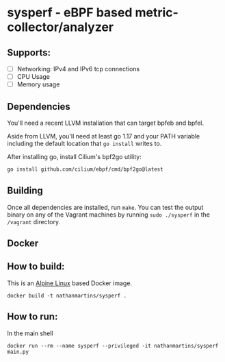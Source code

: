 # sysperf - eBPF based metric-collector/analyzer 

## Supports:

- [ ] Networking: IPv4 and IPv6 tcp connections
- [ ] CPU Usage
- [ ] Memory usage

## Dependencies

You'll need a recent LLVM installation that can target bpfeb and bpfel.

Aside from LLVM, you'll need at least go 1.17 and your PATH variable including the default location that `go install` writes to.

After installing go, install Cilium's bpf2go utility:

```bash
go install github.com/cilium/ebpf/cmd/bpf2go@latest
```

## Building

Once all dependencies are installed, run `make`. 
You can test the output binary on any of the Vagrant machines by running `sudo ./sysperf` in the `/vagrant` directory.


## Docker

## How to build:

This is an [Alpine Linux](https://alpinelinux.org/) based Docker image.

```shell
docker build -t nathanmartins/sysperf . 
```

## How to run:

In the main shell
```shell
docker run --rm --name sysperf --privileged -it nathanmartins/sysperf main.py
```
